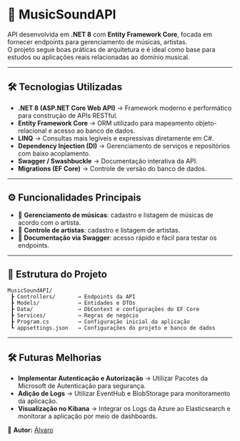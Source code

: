 # 📌 MusicSoundAPI

API desenvolvida em **.NET 8** com **Entity Framework Core**, focada em fornecer endpoints para gerenciamento de músicas, artistas.  
O projeto segue boas práticas de arquitetura e é ideal como base para estudos ou aplicações reais relacionadas ao domínio musical.

---

## 🛠 Tecnologias Utilizadas

- **.NET 8 (ASP.NET Core Web API)** → Framework moderno e performático para construção de APIs RESTful.  
- **Entity Framework Core** → ORM utilizado para mapeamento objeto-relacional e acesso ao banco de dados.  
- **LINQ** → Consultas mais legíveis e expressivas diretamente em C#.  
- **Dependency Injection (DI)** → Gerenciamento de serviços e repositórios com baixo acoplamento.  
- **Swagger / Swashbuckle** → Documentação interativa da API.  
- **Migrations (EF Core)** → Controle de versão do banco de dados.  

---

## ⚙️ Funcionalidades Principais

- 🔹 **Gerenciamento de músicas**: cadastro e listagem de músicas de acordo com o artista.  
- 🔹 **Controle de artistas**: cadastro e listagem de artistas.  
- 🔹 **Documentação via Swagger**: acesso rápido e fácil para testar os endpoints.  

---

## 📖 Estrutura do Projeto

```
MusicSoundAPI/
 ┣ Controllers/       → Endpoints da API
 ┣ Models/            → Entidades e DTOs
 ┣ Data/              → DbContext e configurações do EF Core
 ┣ Services/          → Regras de negócio
 ┣ Program.cs         → Configuração inicial da aplicação
 ┗ appsettings.json   → Configurações do projeto e banco de dados
```

---

## 🛠 Futuras Melhorias

- **Implementar Autenticação e Autorização** → Utilizar Pacotes da Microsoft de Autenticação para segurança.  
- **Adição de Logs** → Utilizar EventHub e BlobStorage para monitoramento da aplicação.
- **Visualização no Kibana** → Integrar os Logs da Azure ao Elasticsearch e monitorar a aplicação por meio de dashboards.  



🔗 **Autor:** [Álvaro](https://github.com/GitAlvaro-student)  

